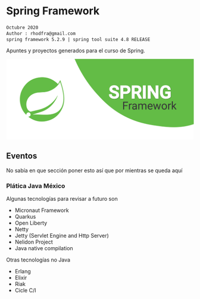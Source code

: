 # Spring Framework

```
Octubre 2020
Author : rhodfra@gmail.com
spring framework 5.2.9 | spring tool suite 4.8 RELEASE
```

Apuntes y proyectos generados para el curso de Spring.

![spring-cover](README.assets/spring.png)

## Eventos

No sabía en que sección poner esto así que por mientras
se queda aquí

### Plática Java México

Algunas tecnologías para revisar a futuro son

* Micronaut Framework
* Quarkus
* Open Liberty
* Netty
* Jetty (Servlet Engine and Http Server)
* Nelidon Project
* Java native compilation

Otras tecnologías no Java

* Erlang
* Elixir
* Riak
* Cicle C/I

